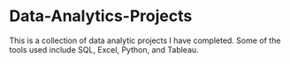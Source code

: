 # Data-Analytics-Projects
This is a collection of data analytic projects I have completed. Some of the tools used include SQL, Excel, Python, and Tableau.
